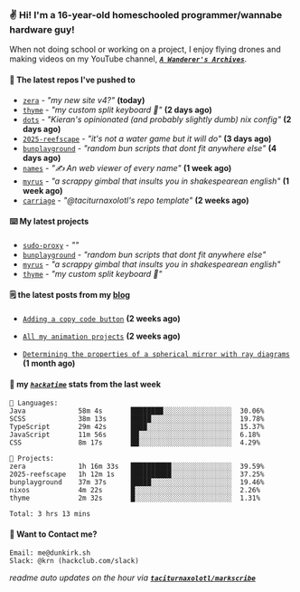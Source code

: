 ### ✌️ Hi! I'm a 16-year-old homeschooled programmer/wannabe hardware guy!

When not doing school or working on a project, I enjoy flying drones and making videos on my YouTube channel, [**_`A Wanderer's Archives`_**](https://youtube.com/@wanderer.archives).

#### 👷 The latest repos I've pushed to

- [`zera`](https://github.com/taciturnaxolotl/zera) - _"my new site v4?"_ **(today)**
- [`thyme`](https://github.com/taciturnaxolotl/thyme) - _"my custom split keyboard 🫶"_ **(2 days ago)**
- [`dots`](https://github.com/taciturnaxolotl/dots) - _"Kieran's opinionated (and probably slightly dumb) nix config"_ **(2 days ago)**
- [`2025-reefscape`](https://github.com/df1317/2025-reefscape) - _"it's not a water game but it will do"_ **(3 days ago)**
- [`bunplayground`](https://github.com/taciturnaxolotl/bunplayground) - _"random bun scripts that dont fit anywhere else"_ **(4 days ago)**
- [`names`](https://github.com/aramshiva/names) - _"✍️ An web viewer of every name"_ **(1 week ago)**
- [`myrus`](https://github.com/taciturnaxolotl/myrus) - _"a scrappy gimbal that insults you in shakespearean english"_ **(1 week ago)**
- [`carriage`](https://github.com/taciturnaxolotl/carriage) - _"@taciturnaxolotl's repo template"_ **(2 weeks ago)**

#### ⌨️ My latest projects

- [`sudo-proxy`](https://github.com/taciturnaxolotl/sudo-proxy) - _""_
- [`bunplayground`](https://github.com/taciturnaxolotl/bunplayground) - _"random bun scripts that dont fit anywhere else"_
- [`myrus`](https://github.com/taciturnaxolotl/myrus) - _"a scrappy gimbal that insults you in shakespearean english"_
- [`thyme`](https://github.com/taciturnaxolotl/thyme) - _"my custom split keyboard 🫶"_

#### 🗒️ the latest posts from my [blog](https://dunkirk.sh)

- [`Adding a copy code button`](https://dunkirk.sh/blog/adding-a-copy-button/) **(2 weeks ago)**

- [`All my animation projects`](https://dunkirk.sh/blog/my-animations/) **(2 weeks ago)**

- [`Determining the properties of a spherical mirror with ray diagrams`](https://dunkirk.sh/blog/spherical-ray-diagrams/) **(1 month ago)**



#### 📡 my [_`hackatime`_](https://waka.hackclub.com) stats from the last week

```text
💾 Languages:
Java             58m 4s       ████████░░░░░░░░░░░░░░░░░  30.06%
SCSS             38m 13s      █████░░░░░░░░░░░░░░░░░░░░  19.78%
TypeScript       29m 42s      ████░░░░░░░░░░░░░░░░░░░░░  15.37%
JavaScript       11m 56s      ██░░░░░░░░░░░░░░░░░░░░░░░  6.18%
CSS              8m 17s       ██░░░░░░░░░░░░░░░░░░░░░░░  4.29%

💼 Projects:
zera             1h 16m 33s   ██████████░░░░░░░░░░░░░░░  39.59%
2025-reefscape   1h 12m 1s    ██████████░░░░░░░░░░░░░░░  37.25%
bunplayground    37m 37s      █████░░░░░░░░░░░░░░░░░░░░  19.46%
nixos            4m 22s       █░░░░░░░░░░░░░░░░░░░░░░░░  2.26%
thyme            2m 32s       █░░░░░░░░░░░░░░░░░░░░░░░░  1.31%

Total: 3 hrs 13 mins
```

#### 📮 Want to Contact me?

```text
Email: me@dunkirk.sh
Slack: @krn (hackclub.com/slack)
```

_readme auto updates on the hour via [**`taciturnaxolotl/markscribe`**](https://github.com/taciturnaxolotl/markscribe)_
